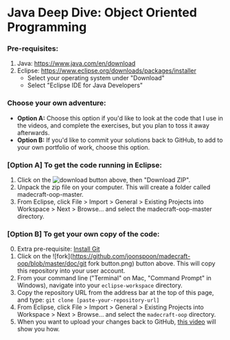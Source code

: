 # Java Deep Dive: Object Oriented Programming

### Pre-requisites:
1. Java: https://www.java.com/en/download
2. Eclipse: https://www.eclipse.org/downloads/packages/installer
    * Select your operating system under "Download"
    * Select "Eclipse IDE for Java Developers"
    
### Choose your own adventure: 
- **Option A:** Choose this option if you'd like to look at the code that I use in the videos, and complete the exercises, but you plan to toss it away afterwards.
- **Option B:** If you'd like to commit your solutions back to GitHub, to add to your own portfolio of work, choose this option. 

### [Option A] To get the code running in Eclipse:
1. Click on the ![download](https://github.com/joonspoon/madecraft-oop/blob/master/doc/download.png) button above, then "Download ZIP".
2. Unpack the zip file on your computer. This will create a folder called madecraft-oop-master.
3. From Eclipse, click File > Import > General > Existing Projects into Workspace > Next > Browse... and select the  madecraft-oop-master directory.

### [Option B] To get your own copy of the code:
0. Extra pre-requisite: [Install Git](https://git-scm.com/book/en/v2/Getting-Started-Installing-Git)
1. Click on the ![fork](https://github.com/joonspoon/madecraft-oop/blob/master/doc/git fork button.png) button above. This will copy this repository into your user account.
2. From your command line ("Terminal" on Mac, "Command Prompt" in Windows), navigate into your `eclipse-workspace` directory.
3. Copy the repository URL from the address bar at the top of this page, and type: `git clone [paste-your-repository-url]`
4. From Eclipse, click File > Import > General > Existing Projects into Workspace > Next > Browse... and select the  `madecraft-oop` directory.
5. When you want to upload your changes back to GitHub, [this video](https://www.youtube.com/watch?v=POGzh6epq7A) will show you how.
